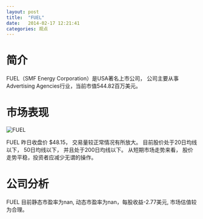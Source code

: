 ```yaml
---
layout: post
title:  "FUEL"
date:   2014-02-17 12:21:41
categories: 观点
---
```


# 简介
FUEL（SMF Energy Corporation）是USA著名上市公司，
公司主要从事Advertising Agencies行业，当前市值544.82百万美元。

# 市场表现

![FUEL](http://finviz.com/chart.ashx?t=FUEL&ty=c&ta=1&p=d&s=l)

FUEL 昨日收盘价 $48.15，
交易量较正常情况有所放大。
目前股价处于20日均线以下，
50日均线以下，
并且处于200日均线以下。
从短期市场走势来看，
股价走势平稳，投资者应减少无谓的操作。

# 公司分析
FUEL 目前静态市盈率为nan, 动态市盈率为nan，每股收益-2.77美元,
市场估值较为合理。
